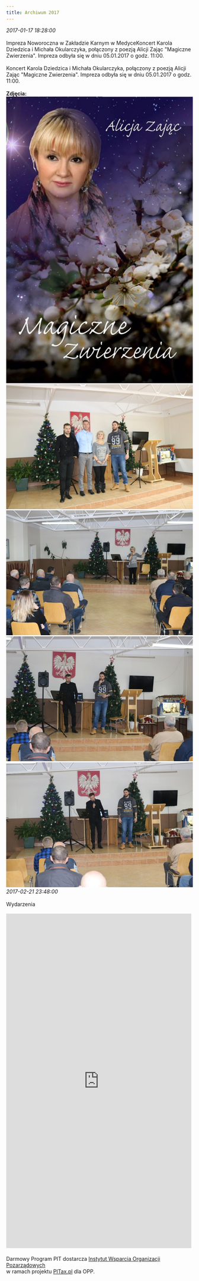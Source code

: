 ```yaml
---
title: Archiwum 2017
---
```


<div class="archiveItem">
<i>2017-01-17 18:28:00</i><br><br>
Impreza Noworoczna w Zakładzie Karnym w MedyceKoncert Karola Dziedzica i Michała Okularczyka, połączony z poezją Alicji Zając "Magiczne Zwierzenia". Impreza odbyła się w dniu 05.01.2017 o godz. 11:00.<br><br>
Koncert Karola Dziedzica i Michała Okularczyka, połączony z poezją Alicji Zając "Magiczne Zwierzenia". Impreza odbyła się w dniu 05.01.2017 o godz. 11:00.<br><br>
<b>Zdjęcia:</b><br>
<div class="centerImgs">
<img src="img/archive_files/10922791_780092128751758_9072447742198021141_n.jpg" /><br>
<img src="img/archive_files/Obraz1 031.jpg" /><br>
<img src="img/archive_files/Obraz1 037.jpg" /><br>
<img src="img/archive_files/Obraz1 041.jpg" /><br>
<img src="img/archive_files/Obraz1 042.jpg" /><br>
</div>
</div>
<div class="archiveItem">
<i>2017-02-21 23:48:00</i><br><br>
Wydarzenia<br><br>
<iframe src="https://www.facebook.com/plugins/page.php?href=https%3A%2F%2Fwww.facebook.com%2Fpomocnadlonjaroslaw%2F&tabs=timeline&width=500&height=900&small_header=true&adapt_container_width=false&hide_cover=true&show_facepile=false&appId" width="500" height="900" style="border:none;overflow:hidden" scrolling="no" frameborder="0" allowTransparency="true"></iframe><br /><br /><div class="center">Darmowy Program PIT dostarcza <a href="https://www.iwop.pl/">Instytut Wsparcia Organizacji Pozarządowych</a><br />w ramach projektu <a href="https://www.pitax.pl/">PITax.pl</a> dla OPP.</div><br><br>
</div>
